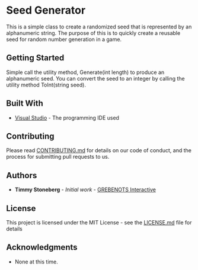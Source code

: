 # Seed Generator

This is a simple class to create a randomized seed that is represented by an alphanumeric string.  The purpose of this is to quickly create a reusable seed for random number generation in a game.

## Getting Started

Simple call the utility method, Generate(int length) to produce an alphanumeric seed.  You can convert the seed to an integer by calling the utility method ToInt(string seed).

## Built With

* [Visual Studio](https://docs.microsoft.com/en-us/visualstudio/?view=vs-2019) - The programming IDE used

## Contributing

Please read [CONTRIBUTING.md](https://github.com/timstoneberg/CMELabDisplayV3/blob/master/CONTRIBUTING.md) for details on our code of conduct, and the process for submitting pull requests to us.

## Authors

* **Timmy Stoneberg** - *Initial work* - [GREBENOTS Interactive](https://github.com/timstoneberg)

## License

This project is licensed under the MIT License - see the [LICENSE.md](LICENSE.md) file for details

## Acknowledgments

* None at this time.
